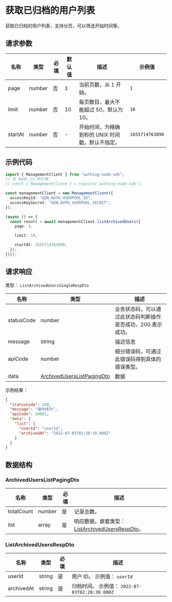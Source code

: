# 获取已归档的用户列表

<!--
  警告⚠️：
  不要直接修改该文档，
  https://github.com/Authing/authing-docs-factory
  使用该项目进行生成
-->

<LastUpdated />

获取已归档的用户列表，支持分页，可以筛选开始时间等。

## 请求参数

| 名称    | 类型   | 必填 | 默认值 | 描述                                             | 示例值          |
| ------- | ------ | ---- | ------ | ------------------------------------------------ | --------------- |
| page    | number | 否   | 1      | 当前页数，从 1 开始。                            | `1`             |
| limit   | number | 否   | 10     | 每页数目，最大不能超过 50，默认为 10。           | `10`            |
| startAt | number | 否   | -      | 开始时间，为精确到秒的 UNIX 时间戳，默认不指定。 | `1655714763890` |

## 示例代码

```ts
import { ManagementClient } from "authing-node-sdk";
// 在 Node.js 中引用：
// const { ManagementClient } = require('authing-node-sdk');

const managementClient = new ManagementClient({
  accessKeyId: "GEN_AUTH_USERPOOL_ID",
  accessKeySecret: "GEN_AUTH_USERPOOL_SECRET",
});

(async () => {
  const result = await managementClient.listArchivedUsers({
    page: 1,

    limit: 10,

    startAt: 1655714763890,
  });
})();
```

## 请求响应

类型： `ListArchivedUsersSingleRespDto`

| 名称       | 类型                                                                 | 描述                                                         |
| ---------- | -------------------------------------------------------------------- | ------------------------------------------------------------ |
| statusCode | number                                                               | 业务状态码，可以通过此状态码判断操作是否成功，200 表示成功。 |
| message    | string                                                               | 描述信息                                                     |
| apiCode    | number                                                               | 细分错误码，可通过此错误码得到具体的错误类型。               |
| data       | <a href="#ArchivedUsersListPagingDto">ArchivedUsersListPagingDto</a> | 数据                                                         |

示例结果：

```json
{
  "statusCode": 200,
  "message": "操作成功",
  "apiCode": 20001,
  "data": {
    "list": {
      "userId": "userId",
      "archivedAt": "2022-07-03T02:20:30.000Z"
    }
  }
}
```

## 数据结构

### <a id="ArchivedUsersListPagingDto"></a> ArchivedUsersListPagingDto

| 名称       | 类型   | 必填 | 描述                                                                                   |
| ---------- | ------ | ---- | -------------------------------------------------------------------------------------- |
| totalCount | number | 是   | 记录总数。                                                                             |
| list       | array  | 是   | 响应数据。嵌套类型：<a href="#ListArchivedUsersRespDto">ListArchivedUsersRespDto</a>。 |

### <a id="ListArchivedUsersRespDto"></a> ListArchivedUsersRespDto

| 名称       | 类型   | 必填 | 描述                                           |
| ---------- | ------ | ---- | ---------------------------------------------- |
| userId     | string | 是   | 用户 ID。 示例值： `userId`                    |
| archivedAt | string | 是   | 归档时间。 示例值： `2022-07-03T02:20:30.000Z` |
